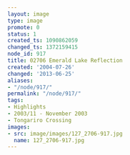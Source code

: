 ```yaml
---
layout: image
type: image
promote: 0
status: 1
created_ts: 1090862059
changed_ts: 1372159415
node_id: 917
title: 02706 Emerald Lake Reflection
created: '2004-07-26'
changed: '2013-06-25'
aliases:
- "/node/917/"
permalink: "/node/917/"
tags:
- Highlights
- 2003/11 - November 2003
- Tongariro Crossing
images:
- src: image/images/127_2706-917.jpg
  name: 127_2706-917.jpg
---
```


